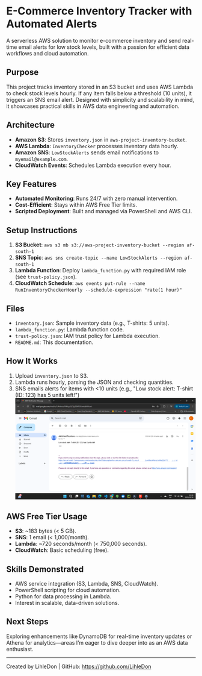 # E-Commerce Inventory Tracker with Automated Alerts

A serverless AWS solution to monitor e-commerce inventory and send real-time email alerts for low stock levels, built with a passion for efficient data workflows and cloud automation.

## Purpose
This project tracks inventory stored in an S3 bucket and uses AWS Lambda to check stock levels hourly. If any item falls below a threshold (10 units), it triggers an SNS email alert. Designed with simplicity and scalability in mind, it showcases practical skills in AWS data engineering and automation.

## Architecture
- **Amazon S3**: Stores `inventory.json` in `aws-project-inventory-bucket`.
- **AWS Lambda**: `InventoryChecker` processes inventory data hourly.
- **Amazon SNS**: `LowStockAlerts` sends email notifications to `myemail@example.com`.
- **CloudWatch Events**: Schedules Lambda execution every hour.

## Key Features
- **Automated Monitoring**: Runs 24/7 with zero manual intervention.
- **Cost-Efficient**: Stays within AWS Free Tier limits.
- **Scripted Deployment**: Built and managed via PowerShell and AWS CLI.

## Setup Instructions
1. **S3 Bucket**: `aws s3 mb s3://aws-project-inventory-bucket --region af-south-1`
2. **SNS Topic**: `aws sns create-topic --name LowStockAlerts --region af-south-1`
3. **Lambda Function**: Deploy `lambda_function.py` with required IAM role (see `trust-policy.json`).
4. **CloudWatch Schedule**: `aws events put-rule --name RunInventoryCheckerHourly --schedule-expression "rate(1 hour)"`

## Files
- `inventory.json`: Sample inventory data (e.g., T-shirts: 5 units).
- `lambda_function.py`: Lambda function code.
- `trust-policy.json`: IAM trust policy for Lambda execution.
- `README.md`: This documentation.

## How It Works
1. Upload `inventory.json` to S3.
2. Lambda runs hourly, parsing the JSON and checking quantities.
3. SNS emails alerts for items with <10 units (e.g., "Low stock alert: T-shirt (ID: 123) has 5 units left!")
![Email Alert Example](email_alert_screenshot.png)

## AWS Free Tier Usage
- **S3**: ~183 bytes (< 5 GB).
- **SNS**: 1 email (< 1,000/month).
- **Lambda**: ~720 seconds/month (< 750,000 seconds).
- **CloudWatch**: Basic scheduling (free).

## Skills Demonstrated
- AWS service integration (S3, Lambda, SNS, CloudWatch).
- PowerShell scripting for cloud automation.
- Python for data processing in Lambda.
- Interest in scalable, data-driven solutions.

## Next Steps
Exploring enhancements like DynamoDB for real-time inventory updates or Athena for analytics—areas I’m eager to dive deeper into as an AWS data enthusiast.

---
Created by LihleDon | GitHub: https://github.com/LihleDon